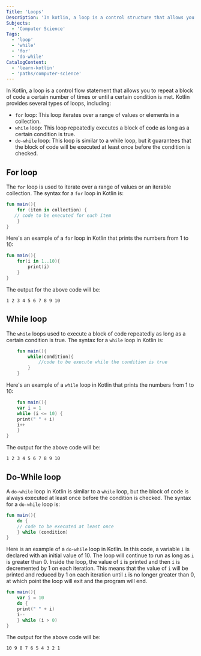```yaml
---
Title: 'Loops'
Description: 'In kotlin, a loop is a control structure that allows you to repeat a block of code a specified number of times or until a certain condition is met. Loops are useful for automating repetitive tasks and for processing large amounts of data efficiently.'
Subjects:
  - 'Computer Science'
Tags:
  - 'loop'
  - 'while'
  - 'for'
  - 'do-while'
CatalogContent:
  - 'learn-kotlin'
  - 'paths/computer-science'
---
```


In Kotlin, a loop is a control flow statement that allows you to repeat a block of code a certain number of times or until a certain condition is met. Kotlin provides several types of loops, including:

- `for` loop: This loop iterates over a range of values or elements in a collection.
- `while` loop: This loop repeatedly executes a block of code as long as a certain condition is true.
- `do-while` loop: This loop is similar to a while loop, but it guarantees that the block of code will be executed at least once before the condition is checked.

## For loop

The `for` loop is used to iterate over a range of values or an iterable collection. The syntax for a `for` loop in Kotlin is:

```kotlin
fun main(){
    for (item in collection) {
   // code to be executed for each item
    }
}
```

Here's an example of a `for` loop in Kotlin that prints the numbers from 1 to 10:

```kotlin
fun main(){
    for(i in 1..10){
        print(i)
    }
}
```

The output for the above code will be:

```
1 2 3 4 5 6 7 8 9 10
```

## While loop

The `while` loops used to execute a block of code repeatedly as long as a certain condition is true. The syntax for a `while` loop in Kotlin is:

```kotlin
    fun main(){
        while(condition){
            //code to be execute while the condition is true
        }
    }
```

Here's an example of a `while` loop in Kotlin that prints the numbers from 1 to 10:

```kotlin
    fun main(){
    var i = 1
    while (i <= 10) {
    print(" " + i)
    i++
    }
}
```

The output for the above code will be:

```
1 2 3 4 5 6 7 8 9 10
```

## Do-While loop

A `do-while` loop in Kotlin is similar to a `while` loop, but the block of code is always executed at least once before the condition is checked. The syntax for a `do-while` loop is:

```kotlin
fun main(){
    do {
    // code to be executed at least once
    } while (condition)
}
```

Here is an example of a `do-while` loop in Kotlin. In this code, a variable `i` is declared with an initial value of 10. The loop will continue to run as long as `i` is greater than 0. Inside the loop, the value of `i` is printed and then `i` is decremented by 1 on each iteration. This means that the value of `i` will be printed and reduced by 1 on each iteration until `i` is no longer greater than 0, at which point the loop will exit and the program will end.

```kotlin
fun main(){
    var i = 10
    do {
    print(" " + i)
    i--
    } while (i > 0)
}
```

The output for the above code will be:

```
10 9 8 7 6 5 4 3 2 1
```
